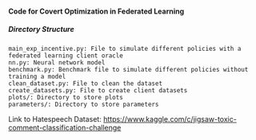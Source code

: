 #### Code for Covert Optimization in Federated Learning

##### Directory Structure
```
main_exp_incentive.py: File to simulate different policies with a federated learning client oracle
nn.py: Neural network model
benchmark.py: Benchmark file to simulate different policies without training a model 
clean_dataset.py: File to clean the dataset
create_datasets.py: File to create client datasets
plots/: Directory to store plots
parameters/: Directory to store parameters
```

Link to Hatespeech Dataset: https://www.kaggle.com/c/jigsaw-toxic-comment-classification-challenge